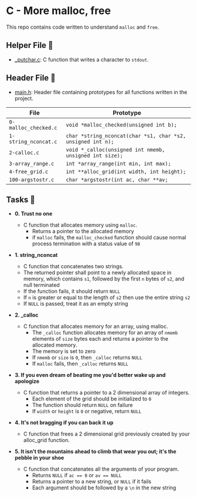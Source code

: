 # C - More malloc, free

This repo contains code written to understand `malloc` and `free`.

## Helper File :raised_hands:

* [_putchar.c](./_putchar.c): C function that writes a character to `stdout`.

## Header File :file_folder:

* [main.h](./main.h): Header file containing prototypes for all
functions written in the project.

| File                     | Prototype                                                  |
| ------------------------ | --------------------------------                           |
| `0-malloc_checked.c`     | `void *malloc_checked(unsigned int b);`                    |
| `1-string_nconcat.c`     | `char *string_nconcat(char *s1, char *s2, unsigned int n);`|
| `2-calloc.c`             | `void *_calloc(unsigned int nmemb, unsigned int size);`    |
| `3-array_range.c`        | `int *array_range(int min, int max);`                      |
| `4-free_grid.c`          | `int **alloc_grid(int width, int height);`                 |
| `100-argstostr.c`        | `char *argstostr(int ac, char **av;`                       |

## Tasks :page_with_curl:

* **0. Trust no one**
  * C function that allocates memory using `malloc`.
     * Returns a pointer to the allocated memory
     * if `malloc` fails, the `malloc_checked` function should cause normal process termination with a status value of `98`

* **1. string_nconcat**
  * C function that concatenates two strings.
  * The returned pointer shall point to a newly allocated space in memory, which contains `s1`, followed by the first `n` bytes of `s2`, and null terminated
  * If the function fails, it should return `NULL`
  * If `n` is greater or equal to the length of `s2` then use the entire string `s2`
  * If `NULL` is passed, treat it as an empty string

* **2. _calloc**
  * C function that allocates memory for an array, using malloc.
    * The `_calloc` function allocates memory for an array of `nmemb` elements of `size` bytes each and returns a pointer to the allocated memory.
    * The memory is set to zero
    * If `nmemb` or `size` is `0`, then `_calloc` returns `NULL`
    * If `malloc` fails, then `_calloc` returns `NULL`
 
* **3. If you even dream of beating me you'd better wake up and apologize**
  * C function that returns a pointer to a 2 dimensional array of integers.
    * Each element of the grid should be initialized to `0`
    * The function should return `NULL` on failure
    * If `width` or `height` is `0` or negative, return `NULL`

* **4. It's not bragging if you can back it up**
  * C function that frees a 2 dimensional grid previously created by your alloc_grid function.

* **5. It isn't the mountains ahead to climb that wear you out; it's the pebble in your shoe**
  * C function that concatenates all the arguments of your program.
    * Returns `NULL` if `ac == 0` or `av == NULL`
    * Returns a pointer to a new string, or `NULL` if it fails
    * Each argument should be followed by a `\n` in the new string

